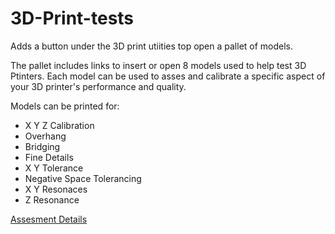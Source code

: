 # 3D-Print-tests

Adds a button under the 3D print utiities top open a pallet of models.

The pallet includes links to insert or open 8 models used to help test 3D Ptinters. Each model can be used to asses and calibrate a specific aspect of your 
3D printer's performance and quality.

Models can be printed for:  

- X Y Z Calibration
- Overhang
- Bridging
- Fine Details
- X Y Tolerance
- Negative Space Tolerancing
- X Y Resonaces
- Z Resonance

[Assesment Details](https://www.industrialmachinearts.com/printables.html)  

